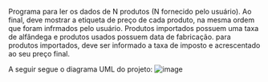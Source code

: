 
Programa para ler os dados de N produtos (N fornecido pelo usuário). Ao final, deve mostrar a etiqueta de preço de cada produto, na mesma ordem que foram infrmados pelo 
usuário. Produtos importados possuem uma taxa de alfândega e produtos usados possuem data de fabricação. para produtos importados, deve ser informado a taxa de imposto
e acrescentado ao seu preço final.

A seguir segue o diagrama UML do projeto:
![image](https://user-images.githubusercontent.com/109772999/197742409-ace97202-52ed-4f99-9a71-4d5c039b7632.png)
